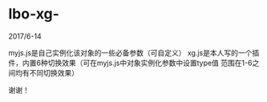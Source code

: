 # lbo-xg-
2017/6-14

  myjs.js是自己实例化该对象的一些必备参数（可自定义）
  xg.js是本人写的一个插件，内置6种切换效果（可在myjs.js中对象实例化参数中设置type值 范围在1-6之间均有不同切换效果）
  
谢谢！
